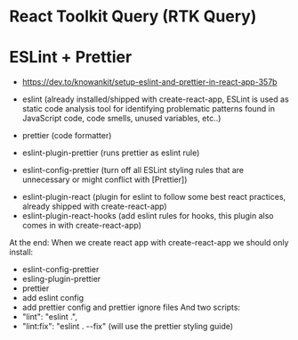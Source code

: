 # React Toolkit Query (RTK Query)

# ESLint + Prettier

- https://dev.to/knowankit/setup-eslint-and-prettier-in-react-app-357b

- eslint (already installed/shipped with create-react-app, ESLint is used as static code analysis tool for identifying problematic patterns found in JavaScript code, code smells, unused variables, etc..)

- prettier (code formatter)
- eslint-plugin-prettier (runs prettier as eslint rule)
- eslint-config-prettier (turn off all ESLint styling rules that are unnecessary or might conflict with [Prettier])

<!-- Already shipped with create-react-app -->

- eslint-plugin-react (plugin for eslint to follow some best react practices, already shipped with create-react-app)
- eslint-plugin-react-hooks (add eslint rules for hooks, this plugin also comes in with create-react-app)

At the end:
When we create react app with create-react-app we should only install:

- eslint-config-prettier
- esling-plugin-prettier
- prettier
- add eslint config
- add prettier config and prettier ignore files
  And two scripts:
- "lint": "eslint .",
- "lint:fix": "eslint . --fix" (will use the prettier styling guide)
